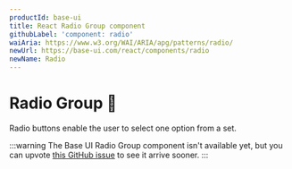 ```yaml
---
productId: base-ui
title: React Radio Group component
githubLabel: 'component: radio'
waiAria: https://www.w3.org/WAI/ARIA/apg/patterns/radio/
newUrl: https://base-ui.com/react/components/radio
newName: Radio
---
```


# Radio Group 🚧

<p class="description">Radio buttons enable the user to select one option from a set.</p>

:::warning
The Base UI Radio Group component isn't available yet, but you can upvote [this GitHub issue](https://github.com/mui/base-ui/issues/26) to see it arrive sooner.
:::
